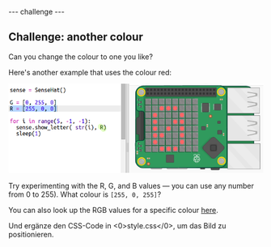 \--- challenge \---

## Challenge: another colour

Can you change the colour to one you like?

Here's another example that uses the colour red:

![screenshot](images/timer-red.png)

Try experimenting with the R, G, and B values — you can use any number from 0 to 255). What colour is `[255, 0, 255]`?

You can also look up the RGB values for a specific colour <a href="http://jumpto.cc/colours" target="_blank">here</a>.

Und ergänze den CSS-Code in <0>style.css</0>, um das Bild zu positionieren.